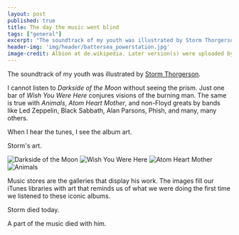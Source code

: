 ```yaml
---
layout: post
published: true
title: The day the music went blind
tags: ["general"]
excerpt: "The soundtrack of my youth was illustrated by Storm Thorgerson.  He made music visual, and in his passing, music lost a leading member.  A tribute to Storm."
header-img: 'img/header/battersea_powerstation.jpg'
image-credit: Albion at de.wikipedia. Later version(s) were uploaded by Wolpertinger at de.wikipedia. [<a href="http://www.gnu.org/copyleft/fdl.html">GFDL</a> or <a href="http://creativecommons.org/licenses/by-sa/3.0/">CC-BY-SA-3.0</a>], <a href="http://commons.wikimedia.org/wiki/File%3ABattersea_Powerstation.jpg">from Wikimedia Commons</a>
---
```


The soundtrack of my youth was illustrated by [Storm Thorgerson](http://en.wikipedia.org/wiki/Storm_Thorgerson).

I cannot listen to _Darkside of the Moon_ without seeing the prism. Just one bar of _Wish You Were Here_ conjures visions of the burning man.  The same is true with _Animals_, _Atom Heart Mother_, and non-Floyd greats by bands like Led Zeppelin, Black Sabbath, Alan Parsons, Phish, and many, many others.

When I hear the tunes, I see the album art.

Storm's art.

![Darkside of the Moon](http://upload.wikimedia.org/wikipedia/en/3/3b/Dark_Side_of_the_Moon.png)
![Wish You Were Here](http://upload.wikimedia.org/wikipedia/en/3/39/WishYouWereHere-300.jpg)
![Atom Heart Mother](http://upload.wikimedia.org/wikipedia/en/2/2e/AtomHeartMotherCover.jpeg)
![Animals](http://upload.wikimedia.org/wikipedia/en/7/74/Pink_Floyd-Animals-Frontal.jpg)

Music stores are the galleries that display his work.  The images fill our iTunes libraries with art that reminds us of what we were doing the first time we listened to these iconic albums.

Storm died today.

A part of the music died with him.
